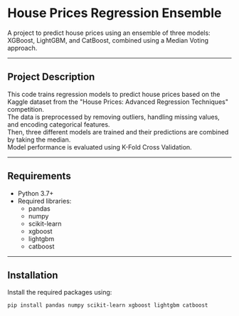 # House Prices Regression Ensemble

A project to predict house prices using an ensemble of three models:  
XGBoost, LightGBM, and CatBoost, combined using a Median Voting approach.

---

## Project Description

This code trains regression models to predict house prices based on the Kaggle dataset from the "House Prices: Advanced Regression Techniques" competition.  
The data is preprocessed by removing outliers, handling missing values, and encoding categorical features.  
Then, three different models are trained and their predictions are combined by taking the median.  
Model performance is evaluated using K-Fold Cross Validation.

---

## Requirements

- Python 3.7+
- Required libraries:
  - pandas
  - numpy
  - scikit-learn
  - xgboost
  - lightgbm
  - catboost

---

## Installation

Install the required packages using:

```bash
pip install pandas numpy scikit-learn xgboost lightgbm catboost
